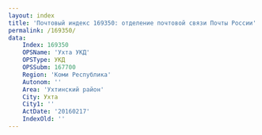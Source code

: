 ```yaml
---
layout: index
title: 'Почтовый индекс 169350: отделение почтовой связи Почты России'
permalink: /169350/
data:
    Index: 169350
    OPSName: 'Ухта УКД'
    OPSType: УКД
    OPSSubm: 167700
    Region: 'Коми Республика'
    Autonom: ''
    Area: 'Ухтинский район'
    City: Ухта
    City1: ''
    ActDate: '20160217'
    IndexOld: ''
---
```

